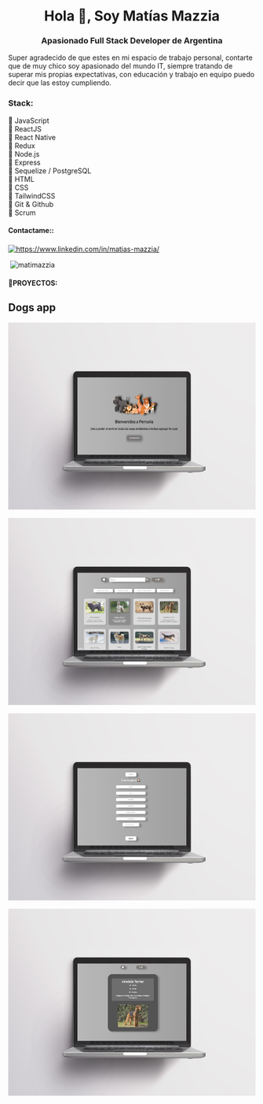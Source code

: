 <h1 align="center">Hola 👋, Soy Matías Mazzia</h1>
<h3 align="center">Apasionado Full Stack Developer de Argentina</h3>

Super agradecido de que estes en mi espacio de trabajo personal, contarte que de muy chico soy apasionado del mundo IT, siempre tratando de superar mis propias expectativas, con educación y trabajo en equipo puedo decir que las estoy cumpliendo.

<h3 align="left">Stack:</h3>

🚀 JavaScript                                                                                                                                              
🚀 ReactJS                                                                                                     
🚀 React Native                                                                                                                
🚀 Redux                                                                                                         
🚀 Node.js                                                                                             
🚀 Express                                                                                                                   
🚀 Sequelize / PostgreSQL                                                                                                                              
🚀 HTML                                                                                      
🚀 CSS                                                                                                                                   
🚀 TailwindCSS                                                                                                                   
🚀 Git & Github                                                                                                      
🚀 Scrum 

<h4 align="left">Contactame::</h4>
<p align="left">
<a href="https://www.linkedin.com/in/matias-mazzia/" target="blank"><img align="center" src="https://raw.githubusercontent.com/rahuldkjain/github-profile-readme-generator/master/src/images/icons/Social/linked-in-alt.svg" alt="https://www.linkedin.com/in/matias-mazzia/" height="30" width="40" /></a>
</p>

<p>&nbsp;<img align="center" src="https://github-readme-stats.vercel.app/api?username=matimazzia&show_icons=true&locale=en" alt="matimazzia" /></p>

<h4 align="left">🔨PROYECTOS:</h4>

## Dogs app

<p align="rigth">
  <img height="380" width ="1000"src="./img/landing.jpg" />
</p>
<p align="rigth">
  <img height="380" width ="1000"src="./img/home.jpg" />
</p>
<p align="rigth">
  <img height="380" width ="1000"src="./img/form.jpg" />
</p>
<p align="rigth">
  <img height="380" width ="1000"src="./img/detail.jpg" />
</p>
